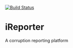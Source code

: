 [![Build Status](https://travis-ci.com/Curti-s/iReporter.svg?branch=develop)](https://travis-ci.com/Curti-s/iReporter)


# iReporter
A corruption reporting platform
